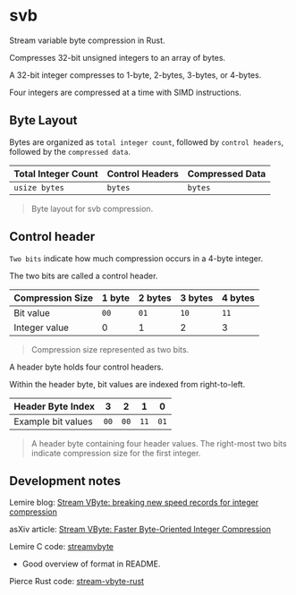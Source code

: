 # svb
Stream variable byte compression in Rust.

Compresses 32-bit unsigned integers to an array of bytes.

A 32-bit integer compresses to 1-byte, 2-bytes, 3-bytes, or 4-bytes.

Four integers are compressed at a time with SIMD instructions.

## Byte Layout

Bytes are organized as `total integer count`, followed by `control headers`, followed by the `compressed data`.

| Total Integer Count | Control Headers | Compressed Data |
|---------------------|-----------------|-----------------|
| `usize bytes`       | `bytes`         | `bytes`         |

> Byte layout for svb compression.

## Control header

`Two bits` indicate how much compression occurs in a 4-byte integer. 

The two bits are called a control header.

| Compression Size | 1 byte | 2 bytes | 3 bytes | 4 bytes |
|------------------|--------|---------|---------|---------|
| Bit value        | `00`   | `01`    | `10`    | `11`    |
| Integer value    | 0      | 1       | 2       | 3       |

> Compression size represented as two bits. 



A header byte holds four control headers.

Within the header byte, bit values are indexed from right-to-left.

| Header Byte Index  | 3    | 2    | 1    | 0    |
|--------------------|------|------|------|------|
| Example bit values | `00` | `00` | `11` | `01` |

> A header byte containing four header values. The right-most two bits indicate compression size for the first integer.

## Development notes

Lemire blog: [Stream VByte: breaking new speed records for integer compression](https://lemire.me/blog/2017/09/27/stream-vbyte-breaking-new-speed-records-for-integer-compression/)

asXiv article: [Stream VByte: Faster Byte-Oriented Integer Compression](https://arxiv.org/abs/1709.08990)

Lemire C code: [streamvbyte](https://github.com/lemire/streamvbyte)
* Good overview of format in README.

Pierce Rust code: [stream-vbyte-rust](https://bitbucket.org/marshallpierce/stream-vbyte-rust/src/master/)

